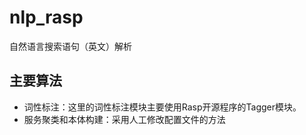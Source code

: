 # nlp_rasp

自然语言搜索语句（英文）解析

## 主要算法

- 词性标注：这里的词性标注模块主要使用Rasp开源程序的Tagger模块。
- 服务聚类和本体构建：采用人工修改配置文件的方法

### 
